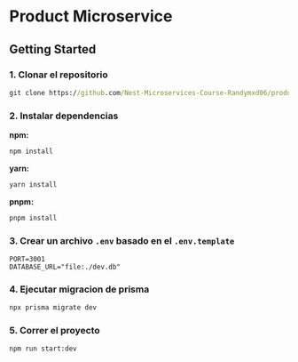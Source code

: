 # Product Microservice

## Getting Started

### 1. Clonar el repositorio

```cmd
git clone https://github.com/Nest-Microservices-Course-Randymxd06/products-microservice.git
```

### 2. Instalar dependencias

**npm:**

```cmd
npm install
```

**yarn:**

```cmd
yarn install
```

**pnpm:**

```cmd
pnpm install
```

### 3. Crear un archivo `.env` basado en el `.env.template`

```.env
PORT=3001
DATABASE_URL="file:./dev.db"
```

### 4. Ejecutar migracion de prisma

```cmd
npx prisma migrate dev
```

### 5. Correr el proyecto

```cmd
npm run start:dev
```
